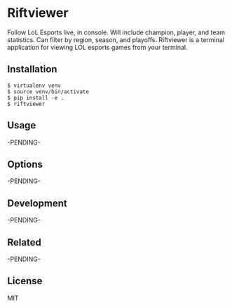 # Riftviewer
Follow LoL Esports live, in console.
Will include champion, player, and team statistics.
Can filter by region, season, and playoffs.
Riftviewer is a terminal application for viewing LOL esports games from your terminal.

## Installation
```
$ virtualenv venv
$ source venv/bin/activate
$ pip install -e .
$ riftviewer
```
## Usage
-PENDING-

## Options
-PENDING-

## Development
-PENDING-

## Related
-PENDING-

## License
MIT
